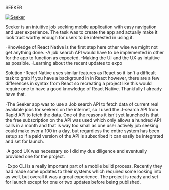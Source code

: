 SEEKER

[![Seeker](http://img.youtube.com/vi/YOUR_VIDEO_ID/0.jpg)](http://www.youtube.com/watch?v=bTC5BPQCL4U "Seeker")

Seeker is an intuitive job seeking mobile application with easy navigation and user experience. The task was to create the app and actually make it look trust worthy enough for users to be interested in using it.

-Knowledge of React Native is the first step here other wise we might not get anything done.
-A job search API would have to be implemented in other for the app to function as expected.
-Making the UI and the UX as intuitive as possible.
-Learning about the recent updates to expo 



Solution -React Native uses similar features as React so it isn't a difficult task to grab if you have a background in in React however, there are a few differences in syntax from React so recreating a project like this would require one to have a good knowledge of React Native. Thankfully I already have that.

-The Seeker app was to use a Job search API to fetch data of current real available jobs for seekers on the internet, so I used the J-search API from Rapid API to fetch the data. One of the reasons it isn't yet launched is that the free subscription on the API was used which only allows a hundred API calls in a month and that is way too small as one user actively job seeking could make over a 100 in a day, but regardless the entire system has been setup so if a paid version of the API is subscribed it can easily be integrated and set for launch.

-A good UX was necessary so I did my due diligence and eventually provided one for the project.

-Expo CLI is a really important part of a mobile build process. Recently they had made some updates to their systems which required some looking into as well, but overall it was a great experience. The project is ready and set for launch except for one or two updates before being published.